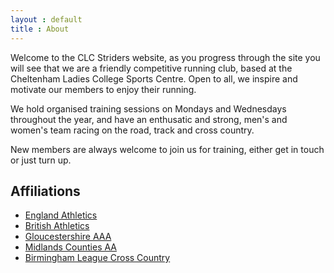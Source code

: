 ```yaml
---
layout : default
title : About
---
```


Welcome to the CLC Striders website, as you progress through the site you will see that we are a friendly competitive running club, based at the Cheltenham Ladies College Sports Centre. Open to all, we inspire and motivate our members to enjoy their running.

We hold organised training sessions on Mondays and Wednesdays throughout the year, and have an enthusatic and strong, men's and women's team racing on the road, track and cross country.

New members are always welcome to join us for training, either get in touch or just turn up.

## Affiliations
<ul class="tocNav">
<li><a rel="nofollow" href="http://www.englandathletics.org/" target="_blank">England Athletics</a></li>
<li><a rel="nofollow" href="http://www.britishathletics.org.uk/" target="_blank">British Athletics</a></li>
<li><a rel="nofollow" href="http://www.glosaaa.org.uk/" target="_blank">Gloucestershire AAA</a></li>
<li><a rel="nofollow" href="http://www.midlandathletics.org.uk/" target="_blank">Midlands Counties AA</a></li>
<li><a rel="nofollow" href="http://www.birminghamccleague.co.uk/" target="_blank">Birmingham League Cross Country</a></li>

</ul>
